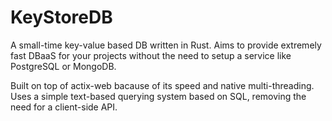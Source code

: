 # KeyStoreDB
A small-time key-value based DB written in Rust. 
Aims to provide extremely fast DBaaS for your projects without the need to setup a 
service like PostgreSQL or MongoDB.

Built on top of actix-web bacause of its speed and native multi-threading.
Uses a simple text-based querying system based on SQL, removing the need for a 
client-side API.